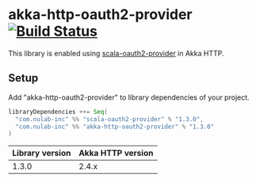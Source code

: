 # akka-http-oauth2-provider [![Build Status](https://travis-ci.org/nulab/akka-http-oauth2-provider.svg?branch=master)](https://travis-ci.org/nulab/akka-http-oauth2-provider)

This library is enabled using [scala-oauth2-provider](https://github.com/nulab/scala-oauth2-provider) in Akka HTTP.

## Setup

Add "akka-http-oauth2-provider" to library dependencies of your project.

```scala
libraryDependencies ++= Seq(
  "com.nulab-inc" %% "scala-oauth2-provider" % "1.3.0",
  "com.nulab-inc" %% "akka-http-oauth2-provider" % "1.3.0"
)
```

Library version | Akka HTTP version
--------------- | ------------
1.3.0           | 2.4.x
